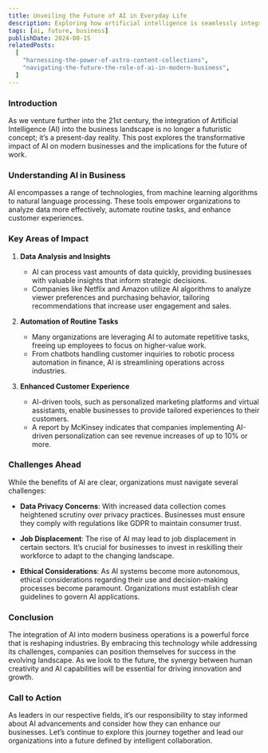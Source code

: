 ```yaml
---
title: Unveiling the Future of AI in Everyday Life
description: Exploring how artificial intelligence is seamlessly integrating into our daily routines.
tags: [ai, future, business]
publishDate: 2024-08-15
relatedPosts:
  [
    "harnessing-the-power-of-astro-content-collections",
    "navigating-the-future-the-role-of-ai-in-modern-business",
  ]
---
```


### Introduction

As we venture further into the 21st century, the integration of Artificial Intelligence (AI) into the business landscape is no longer a futuristic concept; it’s a present-day reality. This post explores the transformative impact of AI on modern businesses and the implications for the future of work.

### Understanding AI in Business

AI encompasses a range of technologies, from machine learning algorithms to natural language processing. These tools empower organizations to analyze data more effectively, automate routine tasks, and enhance customer experiences.

### Key Areas of Impact

1. **Data Analysis and Insights**

   - AI can process vast amounts of data quickly, providing businesses with valuable insights that inform strategic decisions.
   - Companies like Netflix and Amazon utilize AI algorithms to analyze viewer preferences and purchasing behavior, tailoring recommendations that increase user engagement and sales.

2. **Automation of Routine Tasks**

   - Many organizations are leveraging AI to automate repetitive tasks, freeing up employees to focus on higher-value work.
   - From chatbots handling customer inquiries to robotic process automation in finance, AI is streamlining operations across industries.

3. **Enhanced Customer Experience**
   - AI-driven tools, such as personalized marketing platforms and virtual assistants, enable businesses to provide tailored experiences to their customers.
   - A report by McKinsey indicates that companies implementing AI-driven personalization can see revenue increases of up to 10% or more.

### Challenges Ahead

While the benefits of AI are clear, organizations must navigate several challenges:

- **Data Privacy Concerns**: With increased data collection comes heightened scrutiny over privacy practices. Businesses must ensure they comply with regulations like GDPR to maintain consumer trust.
- **Job Displacement**: The rise of AI may lead to job displacement in certain sectors. It’s crucial for businesses to invest in reskilling their workforce to adapt to the changing landscape.

- **Ethical Considerations**: As AI systems become more autonomous, ethical considerations regarding their use and decision-making processes become paramount. Organizations must establish clear guidelines to govern AI applications.

### Conclusion

The integration of AI into modern business operations is a powerful force that is reshaping industries. By embracing this technology while addressing its challenges, companies can position themselves for success in the evolving landscape. As we look to the future, the synergy between human creativity and AI capabilities will be essential for driving innovation and growth.

### Call to Action

As leaders in our respective fields, it’s our responsibility to stay informed about AI advancements and consider how they can enhance our businesses. Let’s continue to explore this journey together and lead our organizations into a future defined by intelligent collaboration.
